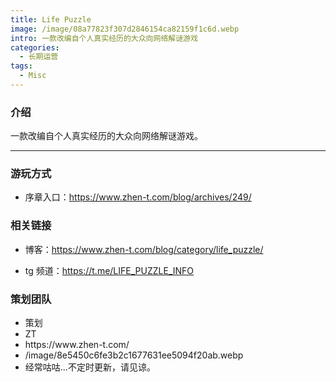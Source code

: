 ```yaml
---
title: Life Puzzle
image: /image/08a77823f307d2846154ca82159f1c6d.webp
intro: 一款改编自个人真实经历的大众向网络解谜游戏
categories: 
  - 长期运营
tags:
  - Misc
---
```


### 介绍

一款改编自个人真实经历的大众向网络解谜游戏。

---

### 游玩方式

- 序章入口：https://www.zhen-t.com/blog/archives/249/

### 相关链接

- 博客：https://www.zhen-t.com/blog/category/life_puzzle/

- tg 频道：https://t.me/LIFE_PUZZLE_INFO

### 策划团队

<ul class = "author">
<li>策划</li>
<li>ZT</li>
<li>https://www.zhen-t.com/</li>
<li>/image/8e5450c6fe3b2c1677631ee5094f20ab.webp</li>
<li>经常咕咕...不定时更新，请见谅。</li>



</ul>